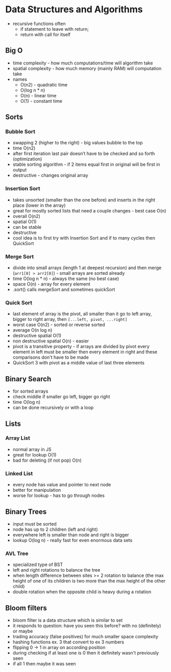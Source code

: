 # Data Structures and Algorithms

- recursive functions often
  - if statement to leave with return;
  - return with call for itself

## Big O

- time complexity - how much computations/time will algorithm take
- spatial complexity - how much memory (mainly RAM) will computation take
- names
  - O(n2) - quadratic time
  - O(log n \* n)
  - O(n) - linear time
  - O(1) - constant time

## Sorts

### Bubble Sort

- swapping 2 (higher to the right) - big values bubble to the top
- time O(n2)
- after first iteration last pair doesn’t have to be checked and so forth (optimization)
- stable sorting algorithm - if 2 items equal first in original will be first in output
- destructive - changes original array

### Insertion Sort

- takes unsorted (smaller than the one before) and inserts in the right place (lower in the array)
- great for mostly sorted lists that need a couple changes - best case O(n)
- overall O(n2)
- spatial O(1)
- can be stable
- destructive
- cool idea is to first try with Insertion Sort and if to many cycles then QuickSort

### Merge Sort

- divide into small arrays (length 1 at deepest recursion) and then merge (`arr1[0] > arr2[0]`) - small arrays are sorted already
- time O(log n \* n) - always the same (no best case)
- space O(n) - array for every element
- .sort() calls mergeSort and sometimes quickSort

### Quick Sort

- last element of array is the pivot, all smaller than it go to left array, bigger to right array, then `[...left, pivot, ...right]`
- worst case O(n2) - sorted or reverse sorted
- average O(n log n)
- destructive spatial O(1)
- non destructive spatial O(n) - easier
- pivot is a transitive property - if arrays are divided by pivot every element in left must be smaller then every element in right and these comparisons don't have to be made
- QuickSort 3 with pivot as a middle value of last three elements

## Binary Search

- for sorted arrays
- check middle if smaller go left, bigger go right
- time O(log n)
- can be done recursively or with a loop

## Lists

### Array List

- normal array in JS
- great for lookup O(1)
- bad for deleting (if not pop) O(n)

### Linked List

- every node has value and pointer to next node
- better for manipulation
- worse for lookup - has to go through nodes

## Binary Trees

- input must be sorted
- node has up to 2 children (left and right)
- everywhere left is smaller than node and right is bigger
- lookup O(log n) - really fast for even enormous data sets

### AVL Tree

- specialized type of BST
- left and right rotations to balance the tree
- when length difference between sites >= 2 rotation to balance (the max height of one of its children is two more than the max height of the other child)
- double rotation when the opposite child is heavy during a rotation

## Bloom filters

- bloom filter is a data structure which is similar to set
- it responds to question: have you seen this before? with no (definitely) or maybe
- trading accuracy (false positives) for much smaller space complexity
- hashing functions ex. 3 that convert to ex 3 numbers
- flipping 0 -> 1 in array on according position
- during checking if at least one is 0 then it definitely wasn't previously seen
- if all 1 then maybe it was seen
